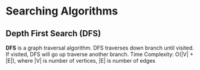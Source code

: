 # Searching Algorithms

## Depth First Search (DFS)

**DFS** is a graph traversal algorithm.
DFS traverses down branch until visited. If visited, DFS will go up traverse another branch.
Time Complexity: O(|V| + |E|), where |V| is number of vertices, |E| is number of edges